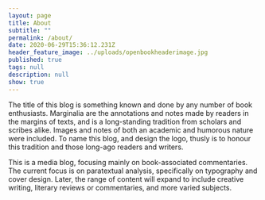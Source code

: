 ```yaml
---
layout: page
title: About
subtitle: ""
permalink: /about/
date: 2020-06-29T15:36:12.231Z
header_feature_image: ../uploads/openbookheaderimage.jpg
published: true
tags: null
description: null
show: true
---
```

The title of this blog is something known and done by any number of book enthusiasts. Marginalia are the annotations and notes made by readers in the margins of texts, and is a long-standing tradition from scholars and scribes alike. Images and notes of both an academic and humorous nature were included. To name this blog, and design the logo, thusly is to honour this tradition and those long-ago readers and writers.

This is a media blog, focusing mainly on book-associated commentaries. The current focus is on paratextual analysis, specifically on typography and cover design. Later, the range of content will expand to include creative writing, literary reviews or commentaries, and more varied subjects.